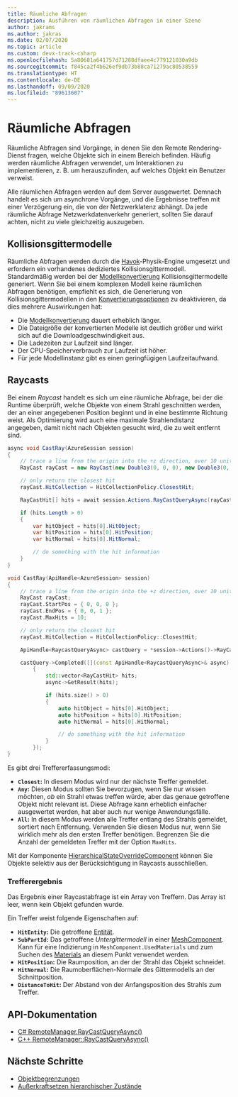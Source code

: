 ```yaml
---
title: Räumliche Abfragen
description: Ausführen von räumlichen Abfragen in einer Szene
author: jakrams
ms.author: jakras
ms.date: 02/07/2020
ms.topic: article
ms.custom: devx-track-csharp
ms.openlocfilehash: 5a80681a641757d71288dfaee4c779121030a9db
ms.sourcegitcommit: f845ca2f4b626ef9db73b88ca71279ac80538559
ms.translationtype: HT
ms.contentlocale: de-DE
ms.lasthandoff: 09/09/2020
ms.locfileid: "89613607"
---
```

# <a name="spatial-queries"></a>Räumliche Abfragen

Räumliche Abfragen sind Vorgänge, in denen Sie den Remote Rendering-Dienst fragen, welche Objekte sich in einem Bereich befinden. Häufig werden räumliche Abfragen verwendet, um Interaktionen zu implementieren, z. B. um herauszufinden, auf welches Objekt ein Benutzer verweist.

Alle räumlichen Abfragen werden auf dem Server ausgewertet. Demnach handelt es sich um asynchrone Vorgänge, und die Ergebnisse treffen mit einer Verzögerung ein, die von der Netzwerklatenz abhängt. Da jede räumliche Abfrage Netzwerkdatenverkehr generiert, sollten Sie darauf achten, nicht zu viele gleichzeitig auszugeben.

## <a name="collision-meshes"></a>Kollisionsgittermodelle

Räumliche Abfragen werden durch die [Havok](https://www.havok.com/products/havok-physics)-Physik-Engine umgesetzt und erfordern ein vorhandenes dediziertes Kollisionsgittermodell. Standardmäßig werden bei der [Modellkonvertierung](../../how-tos/conversion/model-conversion.md) Kollisionsgittermodelle generiert. Wenn Sie bei einem komplexen Modell keine räumlichen Abfragen benötigen, empfiehlt es sich, die Generierung von Kollisionsgittermodellen in den [Konvertierungsoptionen](../../how-tos/conversion/configure-model-conversion.md) zu deaktivieren, da dies mehrere Auswirkungen hat:

* Die [Modellkonvertierung](../../how-tos/conversion/model-conversion.md) dauert erheblich länger.
* Die Dateigröße der konvertierten Modelle ist deutlich größer und wirkt sich auf die Downloadgeschwindigkeit aus.
* Die Ladezeiten zur Laufzeit sind länger.
* Der CPU-Speicherverbrauch zur Laufzeit ist höher.
* Für jede Modellinstanz gibt es einen geringfügigen Laufzeitaufwand.

## <a name="ray-casts"></a>Raycasts

Bei einem *Raycast* handelt es sich um eine räumliche Abfrage, bei der die Runtime überprüft, welche Objekte von einem Strahl geschnitten werden, der an einer angegebenen Position beginnt und in eine bestimmte Richtung weist. Als Optimierung wird auch eine maximale Strahlendistanz angegeben, damit nicht nach Objekten gesucht wird, die zu weit entfernt sind.

```cs
async void CastRay(AzureSession session)
{
    // trace a line from the origin into the +z direction, over 10 units of distance.
    RayCast rayCast = new RayCast(new Double3(0, 0, 0), new Double3(0, 0, 1), 10);

    // only return the closest hit
    rayCast.HitCollection = HitCollectionPolicy.ClosestHit;

    RayCastHit[] hits = await session.Actions.RayCastQueryAsync(rayCast).AsTask();

    if (hits.Length > 0)
    {
        var hitObject = hits[0].HitObject;
        var hitPosition = hits[0].HitPosition;
        var hitNormal = hits[0].HitNormal;

        // do something with the hit information
    }
}
```

```cpp
void CastRay(ApiHandle<AzureSession> session)
{
    // trace a line from the origin into the +z direction, over 10 units of distance.
    RayCast rayCast;
    rayCast.StartPos = { 0, 0, 0 };
    rayCast.EndPos = { 0, 0, 1 };
    rayCast.MaxHits = 10;

    // only return the closest hit
    rayCast.HitCollection = HitCollectionPolicy::ClosestHit;

    ApiHandle<RaycastQueryAsync> castQuery = *session->Actions()->RayCastQueryAsync(rayCast);

    castQuery->Completed([](const ApiHandle<RaycastQueryAsync>& async)
        {
            std::vector<RayCastHit> hits;
            async->GetResult(hits);

            if (hits.size() > 0)
            {
                auto hitObject = hits[0].HitObject;
                auto hitPosition = hits[0].HitPosition;
                auto hitNormal = hits[0].HitNormal;

                // do something with the hit information
            }
        });
}
```


Es gibt drei Treffererfassungsmodi:

* **`Closest`:** In diesem Modus wird nur der nächste Treffer gemeldet.
* **`Any`:** Diesen Modus sollten Sie bevorzugen, wenn Sie nur wissen möchten, *ob* ein Strahl etwas treffen würde, aber das genaue getroffene Objekt nicht relevant ist. Diese Abfrage kann erheblich einfacher ausgewertet werden, hat aber auch nur wenige Anwendungsfälle.
* **`All`:** In diesem Modus werden alle Treffer entlang des Strahls gemeldet, sortiert nach Entfernung. Verwenden Sie diesen Modus nur, wenn Sie wirklich mehr als den ersten Treffer benötigen. Begrenzen Sie die Anzahl der gemeldeten Treffer mit der Option `MaxHits`.

Mit der Komponente [HierarchicalStateOverrideComponent](override-hierarchical-state.md) können Sie Objekte selektiv aus der Berücksichtigung in Raycasts ausschließen.

<!--
The CollisionMask allows the query to consider or ignore some objects based on their collision layer. If an object has layer L, it will be hit only if the mask has bit L set.
It is useful in case you want to ignore objects, for instance when setting an object transparent, and trying to select another object behind it.
TODO : Add an API to make that possible.
-->

### <a name="hit-result"></a>Trefferergebnis

Das Ergebnis einer Raycastabfrage ist ein Array von Treffern. Das Array ist leer, wenn kein Objekt gefunden wurde.

Ein Treffer weist folgende Eigenschaften auf:

* **`HitEntity`:** Die getroffene [Entität](../../concepts/entities.md).
* **`SubPartId`:** Das getroffene *Untergittermodell* in einer [MeshComponent](../../concepts/meshes.md). Kann für eine Indizierung in `MeshComponent.UsedMaterials` und zum Suchen des [Materials](../../concepts/materials.md) an diesem Punkt verwendet werden.
* **`HitPosition`:** Die Raumposition, an der der Strahl das Objekt schneidet.
* **`HitNormal`:** Die Raumoberflächen-Normale des Gittermodells an der Schnittposition.
* **`DistanceToHit`:** Der Abstand von der Anfangsposition des Strahls zum Treffer.

## <a name="api-documentation"></a>API-Dokumentation

* [C# RemoteManager.RayCastQueryAsync()](https://docs.microsoft.com/dotnet/api/microsoft.azure.remoterendering.remotemanager.raycastqueryasync)
* [C++ RemoteManager::RayCastQueryAsync()](https://docs.microsoft.com/cpp/api/remote-rendering/remotemanager#raycastqueryasync)

## <a name="next-steps"></a>Nächste Schritte

* [Objektbegrenzungen](../../concepts/object-bounds.md)
* [Außerkraftsetzen hierarchischer Zustände](override-hierarchical-state.md)
